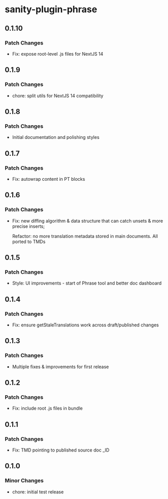 # sanity-plugin-phrase

## 0.1.10

### Patch Changes

- Fix: expose root-level .js files for NextJS 14

## 0.1.9

### Patch Changes

- chore: split utils for NextJS 14 compatibility

## 0.1.8

### Patch Changes

- Initial documentation and polishing styles

## 0.1.7

### Patch Changes

- Fix: autowrap content in PT blocks

## 0.1.6

### Patch Changes

- Fix: new diffing algorithm & data structure that can catch unsets & more precise inserts;

  Refactor: no more translation metadata stored in main documents. All ported to TMDs

## 0.1.5

### Patch Changes

- Style: UI improvements - start of Phrase tool and better doc dashboard

## 0.1.4

### Patch Changes

- Fix: ensure getStaleTranslations work across draft/published changes

## 0.1.3

### Patch Changes

- Multiple fixes & improvements for first release

## 0.1.2

### Patch Changes

- Fix: include root .js files in bundle

## 0.1.1

### Patch Changes

- Fix: TMD pointing to published source doc \_ID

## 0.1.0

### Minor Changes

- chore: initial test release
